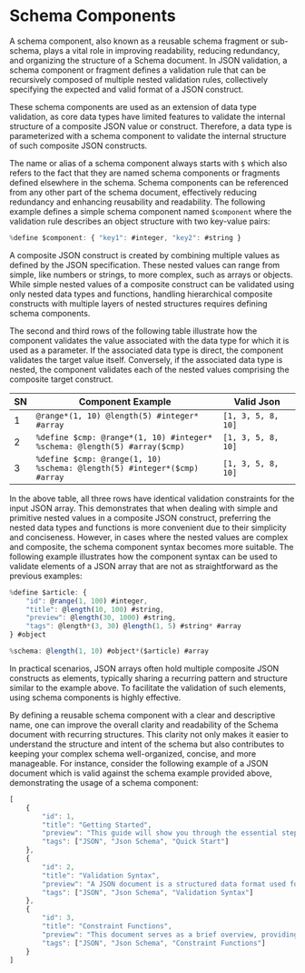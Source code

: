 # Schema Components
A schema component, also known as a reusable schema fragment or sub-schema, plays a vital role in improving readability, reducing redundancy, and organizing the structure of a Schema document. In JSON validation, a schema component or fragment defines a validation rule that can be recursively composed of multiple nested validation rules, collectively specifying the expected and valid format of a JSON construct.

These schema components are used as an extension of data type validation, as core data types have limited features to validate the internal structure of a composite JSON value or construct. Therefore, a data type is parameterized with a schema component to validate the internal structure of such composite JSON constructs. 

The name or alias of a schema component always starts with `$` which also refers to the fact that they are named schema components or fragments defined elsewhere in the schema. Schema components can be referenced from any other part of the schema document, effectively reducing redundancy and enhancing reusability and readability. The following example defines a simple schema component named `$component` where the validation rule describes an object structure with two key-value pairs:
```js
%define $component: { "key1": #integer, "key2": #string }
```

A composite JSON construct is created by combining multiple values as defined by the JSON specification. These nested values can range from simple, like numbers or strings, to more complex, such as arrays or objects. While simple nested values of a composite construct can be validated using only nested data types and functions, handling hierarchical composite constructs with multiple layers of nested structures requires defining schema components.

The second and third rows of the following table illustrate how the component validates the value associated with the data type for which it is used as a parameter. If the associated data type is direct, the component validates the target value itself. Conversely, if the associated data type is nested, the component validates each of the nested values comprising the composite target construct.

| SN | Component Example                                                                | Valid Json         |
|----|----------------------------------------------------------------------------------|--------------------|
| 1  | `@range*(1, 10) @length(5) #integer* #array`                                     | `[1, 3, 5, 8, 10]` |
| 2  | `%define $cmp: @range*(1, 10) #integer*` <br> `%schema: @length(5) #array($cmp)` | `[1, 3, 5, 8, 10]` |
| 3  | `%define $cmp: @range(1, 10)` <br> `%schema: @length(5) #integer*($cmp) #array`  | `[1, 3, 5, 8, 10]` |

In the above table, all three rows have identical validation constraints for the input JSON array. This demonstrates that when dealing with simple and primitive nested values in a composite JSON construct, preferring the nested data types and functions is more convenient due to their simplicity and conciseness. However, in cases where the nested values are complex and composite, the schema component syntax becomes more suitable. The following example illustrates how the component syntax can be used to validate elements of a JSON array that are not as straightforward as the previous examples:
```js
%define $article: {
    "id": @range(1, 100) #integer,
    "title": @length(10, 100) #string,
    "preview": @length(30, 1000) #string,
    "tags": @length*(3, 30) @length(1, 5) #string* #array
} #object

%schema: @length(1, 10) #object*($article) #array
```

In practical scenarios, JSON arrays often hold multiple composite JSON constructs as elements, typically sharing a recurring pattern and structure similar to the example above. To facilitate the validation of such elements, using schema components is highly effective. 

By defining a reusable schema component with a clear and descriptive name, one can improve the overall clarity and readability of the Schema document with recurring structures. This clarity not only makes it easier to understand the structure and intent of the schema but also contributes to keeping your complex schema well-organized, concise, and more manageable. For instance, consider the following example of a JSON document which is valid against the schema example provided above, demonstrating the usage of a schema component:
```js
[
    {
        "id": 1,
        "title": "Getting Started",
        "preview": "This guide will show you through the essential steps to quickly...",
        "tags": ["JSON", "Json Schema", "Quick Start"]
    },
    {
        "id": 2,
        "title": "Validation Syntax",
        "preview": "A JSON document is a structured data format used for the exchange...",
        "tags": ["JSON", "Json Schema", "Validation Syntax"]
    },
    {
        "id": 3,
        "title": "Constraint Functions",
        "preview": "This document serves as a brief overview, providing key insights into...",
        "tags": ["JSON", "Json Schema", "Constraint Functions"]
    }
]
```